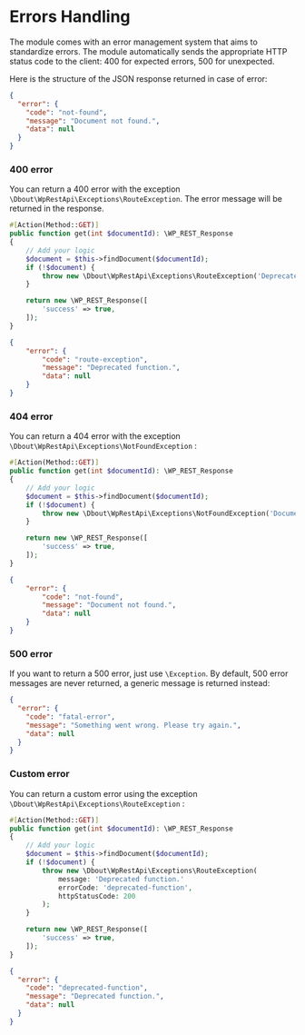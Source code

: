 # Errors Handling

The module comes with an error management system that aims to standardize errors. The module automatically sends the appropriate HTTP status code to the client: 400 for expected errors, 500 for unexpected.

Here is the structure of the JSON response returned in case of error:

```json
{
  "error": {
    "code": "not-found",
    "message": "Document not found.",
    "data": null
  }
}
```

### 400 error

You can return a 400 error with the exception `\Dbout\WpRestApi\Exceptions\RouteException`. The error message will be returned in the response.

```php
#[Action(Method::GET)]
public function get(int $documentId): \WP_REST_Response
{
    // Add your logic
    $document = $this->findDocument($documentId);
    if (!$document) {
        throw new \Dbout\WpRestApi\Exceptions\RouteException('Deprecated function.');
    }

    return new \WP_REST_Response([
        'success' => true,
    ]);
}
```

```json
{
    "error": {
        "code": "route-exception",
        "message": "Deprecated function.",
        "data": null
    }
}
```

### 404 error

You can return a 404 error with the exception `\Dbout\WpRestApi\Exceptions\NotFoundException` :

```php
#[Action(Method::GET)]
public function get(int $documentId): \WP_REST_Response
{
    // Add your logic
    $document = $this->findDocument($documentId);
    if (!$document) {
        throw new \Dbout\WpRestApi\Exceptions\NotFoundException('Document')
    }

    return new \WP_REST_Response([
        'success' => true,
    ]);
}
```

```json
{
    "error": {
        "code": "not-found",
        "message": "Document not found.",
        "data": null
    }
}
```

### 500 error

If you want to return a 500 error, just use `\Exception`. By default, 500 error messages are never returned, a generic message is returned instead:

```json
{
  "error": {
    "code": "fatal-error",
    "message": "Something went wrong. Please try again.",
    "data": null
  }
}
```

### Custom error

You can return a custom error using the exception `\Dbout\WpRestApi\Exceptions\RouteException` :

```php
#[Action(Method::GET)]
public function get(int $documentId): \WP_REST_Response
{
    // Add your logic
    $document = $this->findDocument($documentId);
    if (!$document) {
        throw new \Dbout\WpRestApi\Exceptions\RouteException(
            message: 'Deprecated function.'
            errorCode: 'deprecated-function',
            httpStatusCode: 200
        );
    }

    return new \WP_REST_Response([
        'success' => true,
    ]);
}
```

```json
{
  "error": {
    "code": "deprecated-function",
    "message": "Deprecated function.",
    "data": null
  }
}
```
